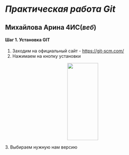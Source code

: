 # *Практическая работа Git*
## Михайлова Арина 4ИС(*веб*)
#### Шаг 1. Установка GIT
1. Заходим на официальный сайт - https://git-scm.com/
2. Нажимаем на кнопку установки
<p align="center">
  <img width="100" height="250" src="C:\Users\IS\Desktop\git_Mihaylova\img.png">
</p>
3. Выбираем нужную нам версию
   

